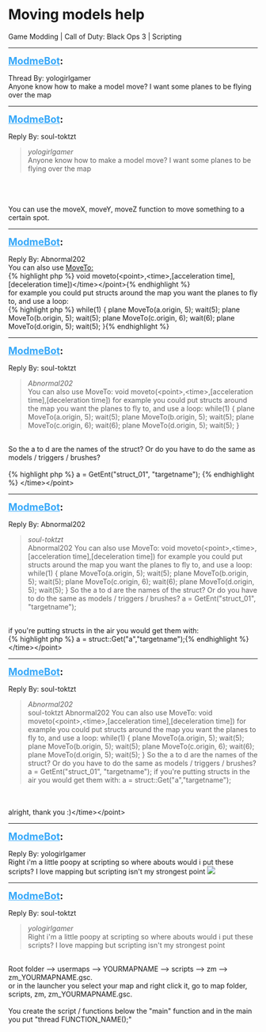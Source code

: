 # Moving models help
Game Modding | Call of Duty: Black Ops 3 | Scripting

---
<strong style="font-size: 1.4em;"><span style="text-decoration: underline;text-decoration-color: #34a7f9;"><span style="color:#34a7f9;">ModmeBot</span></span>:</strong>

<p>Thread By: yologirlgamer<br />Anyone know how to make a model move? I want some planes to be flying over the map</p>

---
<strong style="font-size: 1.4em;"><span style="text-decoration: underline;text-decoration-color: #34a7f9;"><span style="color:#34a7f9;">ModmeBot</span></span>:</strong>

<p>Reply By: soul-toktzt<br /><blockquote><em>yologirlgamer</em><br />Anyone know how to make a model move? I want some planes to be flying over the map </blockquote><br /> <br /> <br />You can use the moveX, moveY, moveZ function to move something to a certain spot.</p>

---
<strong style="font-size: 1.4em;"><span style="text-decoration: underline;text-decoration-color: #34a7f9;"><span style="color:#34a7f9;">ModmeBot</span></span>:</strong>

<p>Reply By: Abnormal202<br />You can also use <a href="http://aviacreations.com/modme/scriptdocs/">MoveTo:</a><br />{% highlight php %}
void moveto(&lt;point&gt;,&lt;time&gt;,[acceleration time],[deceleration time])&lt;/time&gt;&lt;/point&gt;{% endhighlight %}
 <br />for example you could put structs around the map you want the planes to fly to, and use a loop:<br />{% highlight php %}
while(1)
{
	plane MoveTo(a.origin, 5);
	wait(5);
	plane MoveTo(b.origin, 5);
	wait(5);
	plane MoveTo(c.origin, 6);
	wait(6);
	plane MoveTo(d.origin, 5);
	wait(5);
}{% endhighlight %}
</p>

---
<strong style="font-size: 1.4em;"><span style="text-decoration: underline;text-decoration-color: #34a7f9;"><span style="color:#34a7f9;">ModmeBot</span></span>:</strong>

<p>Reply By: soul-toktzt<br /><blockquote><em>Abnormal202</em><br />You can also use MoveTo: void moveto(&lt;point&gt;,&lt;time&gt;,[acceleration time],[deceleration time])   for example you could put structs around the map you want the planes to fly to, and use a loop: while(1) { plane MoveTo(a.origin, 5); wait(5); plane MoveTo(b.origin, 5); wait(5); plane MoveTo(c.origin, 6); wait(6); plane MoveTo(d.origin, 5); wait(5); }</blockquote><br /> So the a to d are the names of the struct? Or do you have to do the same as models / triggers / brushes?<br /> <br />{% highlight php %}
a = GetEnt("struct_01", "targetname");
{% endhighlight %}
&lt;/time&gt;&lt;/point&gt;</p>

---
<strong style="font-size: 1.4em;"><span style="text-decoration: underline;text-decoration-color: #34a7f9;"><span style="color:#34a7f9;">ModmeBot</span></span>:</strong>

<p>Reply By: Abnormal202<br /><blockquote><em>soul-toktzt</em><br />Abnormal202 You can also use MoveTo: void moveto(&lt;point&gt;,&lt;time&gt;,[acceleration time],[deceleration time])   for example you could put structs around the map you want the planes to fly to, and use a loop: while(1) { plane MoveTo(a.origin, 5); wait(5); plane MoveTo(b.origin, 5); wait(5); plane MoveTo(c.origin, 6); wait(6); plane MoveTo(d.origin, 5); wait(5); }  So the a to d are the names of the struct? Or do you have to do the same as models / triggers / brushes?   a = GetEnt(&quot;struct_01&quot;, &quot;targetname&quot;);</blockquote><br /> if you&#39;re putting structs in the air you would get them with:<br />{% highlight php %}
a = struct::Get("a","targetname");{% endhighlight %}
&lt;/time&gt;&lt;/point&gt;</p>

---
<strong style="font-size: 1.4em;"><span style="text-decoration: underline;text-decoration-color: #34a7f9;"><span style="color:#34a7f9;">ModmeBot</span></span>:</strong>

<p>Reply By: soul-toktzt<br /><blockquote><em>Abnormal202</em><br />soul-toktzt Abnormal202 You can also use MoveTo: void moveto(&lt;point&gt;,&lt;time&gt;,[acceleration time],[deceleration time])   for example you could put structs around the map you want the planes to fly to, and use a loop: while(1) { plane MoveTo(a.origin, 5); wait(5); plane MoveTo(b.origin, 5); wait(5); plane MoveTo(c.origin, 6); wait(6); plane MoveTo(d.origin, 5); wait(5); }  So the a to d are the names of the struct? Or do you have to do the same as models / triggers / brushes?   a = GetEnt(&quot;struct_01&quot;, &quot;targetname&quot;);  if you&#39;re putting structs in the air you would get them with: a = struct::Get(&quot;a&quot;,&quot;targetname&quot;);</blockquote><br /> <br />alright, thank you :)&lt;/time&gt;&lt;/point&gt;</p>

---
<strong style="font-size: 1.4em;"><span style="text-decoration: underline;text-decoration-color: #34a7f9;"><span style="color:#34a7f9;">ModmeBot</span></span>:</strong>

<p>Reply By: yologirlgamer<br />Right i&#39;m a little poopy at scripting so where abouts would i put these scripts? I love mapping but scripting isn&#39;t my strongest point <img style="max-width: 500px;" src="http://aviacreations.com/modme/emoticons/sideways.png"></p>

---
<strong style="font-size: 1.4em;"><span style="text-decoration: underline;text-decoration-color: #34a7f9;"><span style="color:#34a7f9;">ModmeBot</span></span>:</strong>

<p>Reply By: soul-toktzt<br /><blockquote><em>yologirlgamer</em><br />Right i&#39;m a little poopy at scripting so where abouts would i put these scripts? I love mapping but scripting isn&#39;t my strongest point </blockquote><br />Root folder --&gt; usermaps --&gt; YOURMAPNAME --&gt; scripts --&gt; zm --&gt; zm_YOURMAPNAME.gsc.<br />or in the launcher you select your map and right click it, go to map folder, scripts, zm, zm_YOURMAPNAME.gsc.<br /> <br />You create the script / functions below the &quot;main&quot; function and in the main you put &quot;thread FUNCTION_NAME();&quot;</p>
